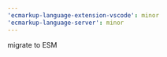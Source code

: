 ```yaml
---
'ecmarkup-language-extension-vscode': minor
'ecmarkup-language-server': minor
---
```


migrate to ESM
